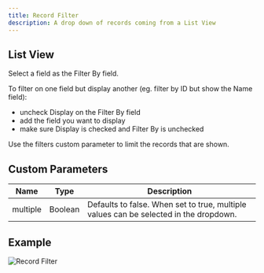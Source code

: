 ```yaml
---
title: Record Filter
description: A drop down of records coming from a List View
---
```


## List View

Select a field as the Filter By field.

To filter on one field but display another (eg. filter by ID but show the Name field):

- uncheck Display on the Filter By field
- add the field you want to display
- make sure Display is checked and Filter By is unchecked

Use the filters custom parameter to limit the records that are shown.

## Custom Parameters

| Name                | Type  | Description |
|---------------------|-------|-------------|
| multiple            | Boolean| Defaults to false. When set to true, multiple values can be selected in the dropdown. |

## Example

![Record Filter](/static/img/report-record-filter.png "Record Filter")

